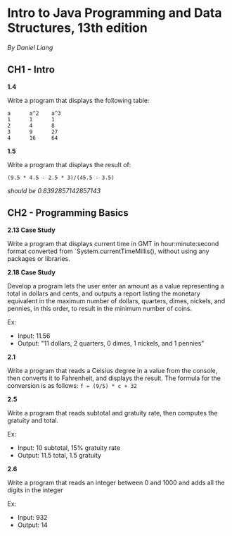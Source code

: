 # Intro to Java Programming and Data Structures, 13th edition

_By Daniel Liang_

## CH1 - Intro

**1.4**

Write a program that displays the following table:

```
a      a^2    a^3
1      1      1
2      4      8
3      9      27
4      16     64
```

**1.5**

Write a program that displays the result of:

```
(9.5 * 4.5 - 2.5 * 3)/(45.5 - 3.5) 
```

_should be 0.8392857142857143_

## CH2 - Programming Basics

**2.13 Case Study**

Write a program that displays current time in GMT in hour:minute:second format converted from `System.currentTimeMillis(), 
without using any packages or libraries.


**2.18 Case Study**

Develop a program  lets the user enter an amount as a value representing a total in dollars and cents, and outputs a 
report listing the monetary equivalent in the maximum number of dollars, quarters, dimes, nickels, and pennies, 
in this order, to result in the minimum number of coins.

Ex:
- Input: 11.56
- Output: "11 dollars, 2 quarters, 0 dimes, 1 nickels, and 1 pennies"


**2.1**

Write a program that reads a Celsius degree in a  value from the console, then converts it to Fahrenheit, and 
displays the result. The formula for the conversion is as follows: `f = (9/5) * c + 32`


**2.5**

Write a program that reads subtotal and gratuity rate, then computes the gratuity and total.

Ex:
- Input: 10 subtotal, 15% gratuity rate
- Output: 11.5 total, 1.5 gratuity


**2.6**

Write a program that reads an integer between 0 and 1000 and adds all the digits in the integer

Ex:
- Input: 932
- Output: 14
